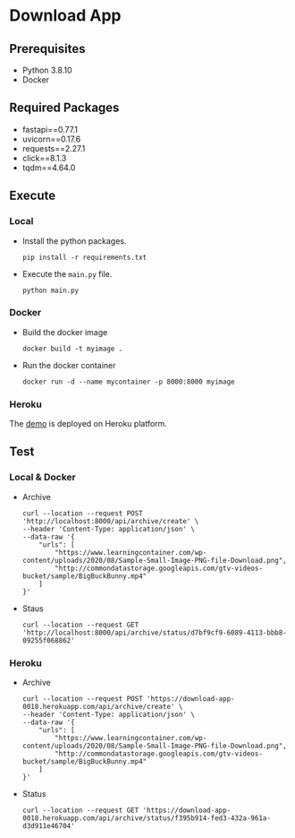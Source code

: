# Download App

## Prerequisites

- Python 3.8.10
- Docker

## Required Packages

- fastapi==0.77.1
- uvicorn==0.17.6
- requests==2.27.1
- click==8.1.3
- tqdm==4.64.0

## Execute

### Local

- Install the python packages.
    ```shell
    pip install -r requirements.txt
    ```

- Execute the `main.py` file.
    ```shell
    python main.py
    ```

### Docker

- Build the docker image
    ```shell
    docker build -t myimage .
    ```
  
- Run the docker container
  ```shell
  docker run -d --name mycontainer -p 8000:8000 myimage
  ```

### Heroku

The [demo](https://download-app-0018.herokuapp.com/api/archive/status/f395b914-fed3-432a-961a-d3d911e46704) is deployed on Heroku platform.

## Test

### Local & Docker

- Archive
  ```shell
  curl --location --request POST 'http://localhost:8000/api/archive/create' \
  --header 'Content-Type: application/json' \
  --data-raw '{
      "urls": [
          "https://www.learningcontainer.com/wp-content/uploads/2020/08/Sample-Small-Image-PNG-file-Download.png",
          "http://commondatastorage.googleapis.com/gtv-videos-bucket/sample/BigBuckBunny.mp4"
      ]
  }'
  ```
  
- Staus
  ```shell
  curl --location --request GET 'http://localhost:8000/api/archive/status/d7bf9cf9-6089-4113-bbb8-09255f068862'
  ```
  
### Heroku
- Archive
  ```shell
  curl --location --request POST 'https://download-app-0018.herokuapp.com/api/archive/create' \
  --header 'Content-Type: application/json' \
  --data-raw '{
      "urls": [
          "https://www.learningcontainer.com/wp-content/uploads/2020/08/Sample-Small-Image-PNG-file-Download.png",
          "http://commondatastorage.googleapis.com/gtv-videos-bucket/sample/BigBuckBunny.mp4"
      ]
  }'
  ```
  
- Status
  ```shell
  curl --location --request GET 'https://download-app-0018.herokuapp.com/api/archive/status/f395b914-fed3-432a-961a-d3d911e46704'
  ```
